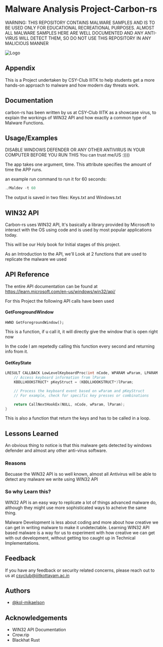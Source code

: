 
# Malware Analysis Project-Carbon-rs

WARNING: THIS REPOSITORY CONTAINS MALWARE SAMPLES AND IS TO BE USED ONLY FOR EDUCATIONAL RECREATIONAL PURPOSES.
ALMOST ALL MALWARE SAMPLES HERE ARE WELL DOCUMENTED AND ANY ANTI-VIRUS WILL DETECT THEM, SO DO NOT USE THIS REPOSITORY IN ANY MALICIOUS MANNER



![Logo](https://i.imgur.com/yo7LuuQ.png)


## Appendix

This is a Project undertaken by CSY-Club IIITK to help students get a more hands-on approach to malware and how modern day threats work.


## Documentation

carbon-rs has been written by us at CSY-Club IIITK as a showcase virus, to explain the workings of WIN32 API and how exactly a common type of Malware Functions.
## Usage/Examples
DISABLE WINDOWS DEFENDER OR ANY OTHER ANTIVIRUS IN YOUR COMPUTER BEFORE YOU RUN THIS
You can trust me/US :))))

The app takes one argument, time.
This attribute specifies the amount of time the APP runs.

an example run command to run it for 60 seconds:
```javascript
./Maldev -t 60
```

The output is saved in two files:
    Keys.txt
    and
    Windows.txt



## WIN32 API

Carbon-rs uses WIN32 API, It's basically a library provided by Microsoft to interact with the OS using code and is used by most popular applications today.

This will be our Holy book for Initial stages of this project.

As an Introduction to the API, we'll Look at 2 functions that are used to replicate the malware we used
## API Reference

The entire API documentation can be found at https://learn.microsoft.com/en-us/windows/win32/api/

For this Project the following API calls have been used
#### GetForegroundWindow

```http
HWND GetForegroundWindow();
```
This is a function, if u call it, it will directly give the window that is open right now

In the code I am repetedly calling this function every second and returning info from it.


#### GetKeyState

```c++
LRESULT CALLBACK LowLevelKeyboardProc(int nCode, WPARAM wParam, LPARAM lParam) {
    // Access keyboard information from lParam
    KBDLLHOOKSTRUCT* pKeyStruct = (KBDLLHOOKSTRUCT*)lParam;

    // Process the keyboard event based on wParam and pKeyStruct
    // For example, check for specific key presses or combinations

    return CallNextHookEx(NULL, nCode, wParam, lParam);
}

```
This is also a function that return the keys and has to be called in a loop.



## Lessons Learned

An obvious thing to notice is that this malware gets detected by windows defender and almost any other anti-virus software.

### Reasons
Becuase the WIN32 API is so well known, almost all Antivirus will be able to detect any malware we write using WIN32 API

### So why Learn this?
WIN32 API is an easy way to replicate a lot of things advanced malware do, although they might use more sophisticated ways to acheive the same thing.

Malware Development is less about coding and more about how creative we can get in writing malware to make it undetectable. Learning WIN32 API based malware is a way for us to experiment with how creative we can get with out development, without getting too caught up in Technical Implementations.
## Feedback

If you have any feedback or security related concerns, please reach out to us at csyclub@iiitkottayam.ac.in


## Authors

- [@kol-mikaelson](https://www.github.com/kol-mikaelson)


## Acknowledgements
- WIN32 API Documentation
- Crow.rip
- Blackhat Rust

